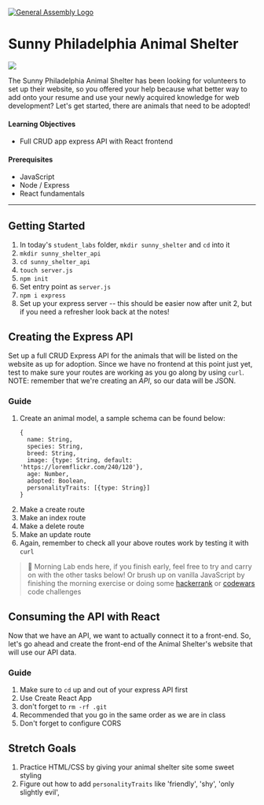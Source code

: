 [![General Assembly Logo](/ga_cog.png)](https://generalassemb.ly)

# Sunny Philadelphia Animal Shelter

![](https://phz8.petinsurance.com/-/media/all-phz-images/2016-images-850/dogandcatonbed850.jpg)

The Sunny Philadelphia Animal Shelter has been looking for volunteers to set up their website, so you offered your help because what better way to add onto your resume and use your newly acquired knowledge for web development? Let's get started, there are animals that need to be adopted!

#### Learning Objectives

- Full CRUD app express API with React frontend

#### Prerequisites

- JavaScript
- Node / Express
- React fundamentals

---

## Getting Started

1. In today's `student_labs` folder, `mkdir sunny_shelter` and `cd` into it
1. `mkdir sunny_shelter_api`
1. `cd sunny_shelter_api`
1. `touch server.js`
1. `npm init`
1. Set entry point as `server.js`
1. `npm i express`
1. Set up your express server -- this should be easier now after unit 2, but if you need a refresher look back at the notes!

## Creating the Express API

Set up a full CRUD Express API for the animals that will be listed on the website as up for adoption. Since we have no frontend at this point just yet, test to make sure your routes are working as you go along by using `curl`. NOTE: remember that we're creating an _API_, so our data will be JSON.

### Guide


1. Create an animal model, a sample schema can be found below:
    ```
    {
      name: String,
      species: String,
      breed: String,
      image: {type: String, default: 'https://loremflickr.com/240/120'},
      age: Number,
      adopted: Boolean,
      personalityTraits: [{type: String}]
    }
    ```
1. Make a create route
1. Make an index route
1. Make a delete route
1. Make an update route
1. Again, remember to check all your above routes work by testing it with `curl`

> :dog: Morning Lab ends here, if you finish early, feel free to try and carry on with the other tasks below! Or brush up on vanilla JavaScript by finishing the morning exercise or doing some [hackerrank](https://www.hackerrank.com) or [codewars](https://www.codewars.com) code challenges

## Consuming the API with React

Now that we have an API, we want to actually connect it to a front-end. So, let's go ahead and create the front-end of the Animal Shelter's website that will use our API data.

### Guide

1. Make sure to `cd` up and out of your express API first
1. Use Create React App
1. don't forget to `rm -rf .git`
1. Recommended that you go in the same order as we are in class
1. Don't forget to configure CORS

## Stretch Goals
1. Practice HTML/CSS by giving your animal shelter site some sweet styling
1. Figure out how to add `personalityTraits` like 'friendly', 'shy', 'only slightly evil',
